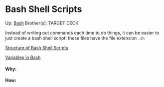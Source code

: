 # Bash Shell Scripts

Up: [Bash](bash)
Brother(s):
TARGET DECK

Instead of writing out commands each time to do things, it can
be easier to just create a bash shell script! these files have
the file extension `.sh`

[Structure of Bash Shell Scripts](structure_of_bash_shell_scripts)

[Variables in Bash](variables_in_bash)


































#### Why:
#### How:









